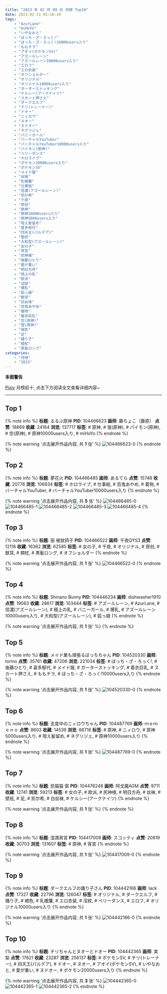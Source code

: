 ```yaml
---
title: "2023 年 02 月 09 日 月榜 Top10"
date: 2023-02-11 05:16:34
tags:
    - "AzurLane"
    - "miHoYo"
    - "いやなおと"
    - "ぼっち・ざ・ろっく!"
    - "ぼっち・ざ・ろっく!10000users入り"
    - "ももチラ"
    - "アオイ(ポケモンSV)"
    - "アズールレーン"
    - "アズールレーン10000users入り"
    - "エロフ"
    - "エロ衣装"
    - "オフショルダー"
    - "オリジナル"
    - "オリジナル10000users入り"
    - "ガーターストッキング"
    - "ケルシー(アークナイツ)"
    - "スカート押さえ"
    - "ダークエルフ"
    - "チリ(トレーナー)"
    - "ドオー"
    - "ニィロウ"
    - "ヌオー"
    - "ヌドオー"
    - "ネグリジェ"
    - "バニーガール"
    - "バーチャルYouTuber"
    - "バーチャルYouTuber10000users入り"
    - "パイモン(原神)"
    - "ベリーダンス"
    - "ホロライブ"
    - "ポケモン20000users入り"
    - "ポケモンSV"
    - "メイド服"
    - "丝袜"
    - "乳暖簾"
    - "仕事絵"
    - "信濃(アズールレーン)"
    - "凯尔希"
    - "千夜"
    - "原创"
    - "原神"
    - "原神10000users入り"
    - "原神5000users入り"
    - "咥え髪留め"
    - "喜多郁代"
    - "四天王(パルデア)"
    - "壁纸"
    - "大和型(アズールレーン)"
    - "女の子"
    - "宵宮"
    - "尻神様"
    - "後藤ひとり"
    - "愛が重い"
    - "明日方舟"
    - "極上の乳"
    - "欧派"
    - "淫紋"
    - "爆乳"
    - "狐っ娘"
    - "獣耳"
    - "白丝袜"
    - "百鬼あやめ"
    - "着物"
    - "着衣巨乳"
    - "空(原神)"
    - "蛍(原神)"
    - "褐色"
    - "足"
    - "踊り子"
    - "頬杖"
    - "黒髪ロング"
categories:
    - "月榜"
    - "2023"
---
```


<i class="fa fa-triangle-exclamation"></i>**多图警告**<i class="fa fa-triangle-exclamation"></i>

[Pixiv](https://www.pixiv.net/) 月榜前十, 点击下方阅读全文查看详细内容~

<!-- more -->

---

## Top 1

{% note info %}
**标题**: るるぶ原神
**PID**: 104466623 **画师**: 藤ちょこ（藤原）
**点赞**: 18869 **收藏**: 24164 **浏览**: 137717
**标签**: # 原神, # 蛍(原神), # パイモン(原神), # 空(原神), # 原神10000users入り, # miHoYo
{% endnote %}

{% note warning '点击展开作品内容, 共 **1** 张' %}
![104466623-0](https://i.pixiv.re/img-original/img/2023/01/13/00/03/15/104466623_p0.png)
{% endnote %}

## Top 2

{% note info %}
**标题**: 夢花火
**PID**: 104466485 **画师**: あるてら
**点赞**: 15748 **收藏**: 20776 **浏览**: 106834
**标签**: # ホロライブ, # 仕事絵, # 百鬼あやめ, # 着物, # バーチャルYouTuber, # バーチャルYouTuber10000users入り
{% endnote %}

{% note warning '点击展开作品内容, 共 **5** 张' %}
![104466485-0](https://i.pixiv.re/img-original/img/2023/01/13/00/01/02/104466485_p0.png)
![104466485-1](https://i.pixiv.re/img-original/img/2023/01/13/00/01/02/104466485_p1.png)
![104466485-2](https://i.pixiv.re/img-original/img/2023/01/13/00/01/02/104466485_p2.png)
![104466485-3](https://i.pixiv.re/img-original/img/2023/01/13/00/01/02/104466485_p3.png)
![104466485-4](https://i.pixiv.re/img-original/img/2023/01/13/00/01/02/104466485_p4.png)
{% endnote %}

## Top 3

{% note info %}
**标题**: 丽 被放鸽子
**PID**: 104466522 **画师**: 千夜QYS3
**点赞**: 12118 **收藏**: 16362 **浏览**: 62585
**标签**: # 女の子, # 千夜, # オリジナル, # 原创, # 獣耳, # 頬杖, # 黒髪ロング, # オフショルダー
{% endnote %}

{% note warning '点击展开作品内容, 共 **1** 张' %}
![104466522-0](https://i.pixiv.re/img-original/img/2023/01/13/14/38/47/104466522_p0.jpg)
{% endnote %}

## Top 4

{% note info %}
**标题**: Shinano Bunny
**PID**: 104446234 **画师**: dishwasher1910
**点赞**: 19063 **收藏**: 28617 **浏览**: 103444
**标签**: # アズールレーン, # AzurLane, # 信濃(アズールレーン), # 極上の乳, # バニーガール, # 爆乳, # アズールレーン10000users入り, # 大和型(アズールレーン), # 狐っ娘
{% endnote %}

{% note warning '点击展开作品内容, 共 **1** 张' %}
{% endnote %}

## Top 5

{% note info %}
**标题**: メイド業も頑張るぼっちちゃん
**PID**: 104520330 **画师**: torino
**点赞**: 35761 **收藏**: 47206 **浏览**: 221034
**标签**: # ぼっち・ざ・ろっく!, # 後藤ひとり, # 喜多郁代, # メイド服, # ガーターストッキング, # 着衣巨乳, # スカート押さえ, # ももチラ, # ぼっち・ざ・ろっく!10000users入り
{% endnote %}

{% note warning '点击展开作品内容, 共 **1** 张' %}
![104520330-0](https://i.pixiv.re/img-original/img/2023/01/15/00/00/34/104520330_p0.jpg)
{% endnote %}

## Top 6

{% note info %}
**标题**: 支度中のニィロウちゃん
**PID**: 104487769 **画师**: ｍｅｍｅｎｏ
**点赞**: 8603 **收藏**: 14539 **浏览**: 66716
**标签**: # 原神, # ニィロウ, # 原神5000users入り, # 咥え髪留め, # ネグリジェ, # 原神10000users入り
{% endnote %}

{% note warning '点击展开作品内容, 共 **1** 张' %}
![104487769-0](https://i.pixiv.re/img-original/img/2023/01/13/22/01/55/104487769_p0.png)
{% endnote %}

## Top 7

{% note info %}
**标题**: 凯猫猫    窗
**PID**: 104476248 **画师**: 阿戈魔AGM
**点赞**: 9711 **收藏**: 12741 **浏览**: 59213
**标签**: # 女の子, # 欧派, # 尻神様, # 明日方舟, # 丝袜, # 壁纸, # 足, # 凯尔希, # 白丝袜, # ケルシー(アークナイツ)
{% endnote %}

{% note warning '点击展开作品内容, 共 **1** 张' %}
{% endnote %}

## Top 8

{% note info %}
**标题**: 湿潤宵宮
**PID**: 104417009 **画师**: スコッティ
**点赞**: 20819 **收藏**: 30703 **浏览**: 131607
**标签**: # 原神, # 宵宮
{% endnote %}

{% note warning '点击展开作品内容, 共 **1** 张' %}
![104417009-0](https://i.pixiv.re/img-original/img/2023/01/11/00/00/20/104417009_p0.png)
{% endnote %}

## Top 9

{% note info %}
**标题**: ダークエルフの踊り子さん
**PID**: 104442166 **画师**: lack
**点赞**: 17327 **收藏**: 22796 **浏览**: 126047
**标签**: # オリジナル, # ダークエルフ, # 踊り子, # 褐色, # 乳暖簾, # エロ衣装, # 淫紋, # ベリーダンス, # エロフ, # オリジナル10000users入り
{% endnote %}

{% note warning '点击展开作品内容, 共 **1** 张' %}
![104442166-0](https://i.pixiv.re/img-original/img/2023/01/12/00/00/24/104442166_p0.png)
{% endnote %}

## Top 10

{% note info %}
**标题**: チリちゃんとヌオーとドオー
**PID**: 104442365 **画师**: 実梨
**点赞**: 17821 **收藏**: 23287 **浏览**: 256137
**标签**: # ポケモンSV, # チリ(トレーナー), # 四天王(パルデア), # ドオー, # ヌオー, # アオイ(ポケモンSV), # いやなおと, # 愛が重い, # ヌドオー, # ポケモン20000users入り
{% endnote %}

{% note warning '点击展开作品内容, 共 **3** 张' %}
![104442365-0](https://i.pixiv.re/img-original/img/2023/01/12/00/01/57/104442365_p0.jpg)
![104442365-1](https://i.pixiv.re/img-original/img/2023/01/12/00/01/57/104442365_p1.jpg)
![104442365-2](https://i.pixiv.re/img-original/img/2023/01/12/00/01/57/104442365_p2.jpg)
{% endnote %}
